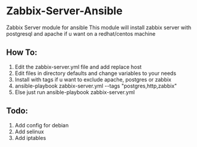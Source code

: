 Zabbix-Server-Ansible
=====================

Zabbix Server module for ansible
This module will install zabbix server with postgresql and apache if u want on a redhat/centos machine

How To:
-------
1. Edit the zabbix-server.yml file and add replace host
2. Edit files in directory defaults and change variables to your needs
3. Install with tags if u want to exclude apache, postgres or zabbix 
4. ansible-playbook zabbix-server.yml --tags "postgres,http,zabbix"
5. Else just run ansible-playbook zabbix-server.yml


Todo:
-----
1. Add config for debian
2. Add selinux
3. Add iptables

